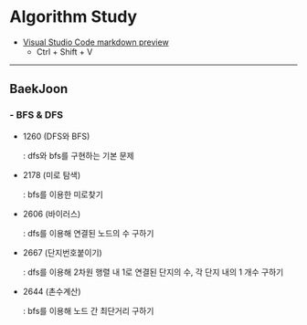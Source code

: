 # Algorithm Study

- [Visual Studio Code markdown preview](https://code.visualstudio.com/docs/languages/markdown)
    - Ctrl + Shift + V


- - -
## BaekJoon

### - BFS & DFS
- 1260 (DFS와 BFS)

  : dfs와 bfs를 구현하는 기본 문제

- 2178 (미로 탐색)

  : bfs를 이용한 미로찾기

- 2606 (바이러스)

  : dfs를 이용해 연결된 노드의 수 구하기

- 2667 (단지번호붙이기)

  : dfs를 이용해 2차원 행렬 내 1로 연결된 단지의 수, 각 단지 내의 1 개수 구하기

- 2644 (촌수계산)

  : bfs를 이용해 노드 간 최단거리 구하기
